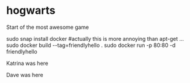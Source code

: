 # hogwarts

Start of the most awesome game

sudo snap install docker #actually this is more annoying than apt-get ...
sudo docker build --tag=friendlyhello .
sudo docker run -p 80:80 -d friendlyhello

Katrina was here
 
Dave was here
